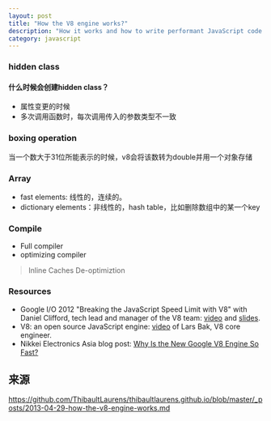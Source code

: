 ```yaml
---
layout: post
title: "How the V8 engine works?"
description: "How it works and how to write performant JavaScript code for the engine"
category: javascript
---
```


### hidden class
#### 什么时候会创建hidden class？
- 属性变更的时候
- 多次调用函数时，每次调用传入的参数类型不一致

### boxing operation
当一个数大于31位所能表示的时候，v8会将该数转为double并用一个对象存储

### Array
- fast elements: 线性的，连续的。
- dictionary elements：非线性的，hash table，比如删除数组中的某一个key

### Compile
- Full compiler
- optimizing compiler
> Inline Caches
> De-optimiztion

### Resources

- Google I/O 2012 "Breaking the JavaScript Speed Limit with V8" with Daniel Clifford, tech lead and manager of the V8 team:
<a href="https://www.youtube.com/watch?v=UJPdhx5zTaw" title="video" target="_blank">video</a> and
<a href="http://v8-io12.appspot.com" title="slides" target="_blank">slides</a>.
- V8: an open source JavaScript engine:
<a href="http://www.youtube.com/watch?v=hWhMKalEicY" title="video" target="_blank">video</a> of Lars Bak, V8 core engineer.
- Nikkei Electronics Asia blog post: <a href="http://techon.nikkeibp.co.jp/article/HONSHI/20090106/163615/" title="go to techon.nikkeibp.co.jp" target="_blank">Why Is the New Google V8 Engine So Fast?</a>


## 来源
https://github.com/ThibaultLaurens/thibaultlaurens.github.io/blob/master/_posts/2013-04-29-how-the-v8-engine-works.md

